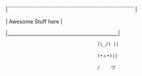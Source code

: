 |￣￣￣￣￣￣￣￣￣￣￣￣￣￣￣￣￣￣￣￣￣￣￣￣ | 

|                 Awesome Stuff here           |

|______________________________________________|

                                      (\_/) ||
                                      
                                      (•ㅅ•)|| 
                                      
                                      /    づ
